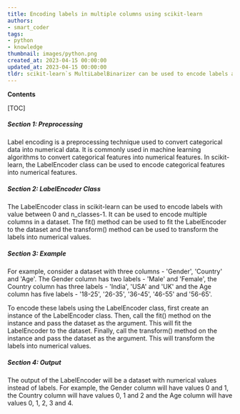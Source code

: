```yaml
---
title: Encoding labels in multiple columns using scikit-learn
authors:
- smart_coder
tags:
- python
- knowledge
thumbnail: images/python.png
created_at: 2023-04-15 00:00:00
updated_at: 2023-04-15 00:00:00
tldr: scikit-learn`s MultiLabelBinarizer can be used to encode labels across multiple columns.
---
```


**Contents**

[TOC]

##### Section 1: Preprocessing

Label encoding is a preprocessing technique used to convert categorical data into numerical data. It is commonly used in machine learning algorithms to convert categorical features into numerical features. In scikit-learn, the LabelEncoder class can be used to encode categorical features into numerical features.

##### Section 2: LabelEncoder Class

The LabelEncoder class in scikit-learn can be used to encode labels with value between 0 and n_classes-1. It can be used to encode multiple columns in a dataset. The fit() method can be used to fit the LabelEncoder to the dataset and the transform() method can be used to transform the labels into numerical values.

##### Section 3: Example

For example, consider a dataset with three columns - 'Gender', 'Country' and 'Age'. The Gender column has two labels - 'Male' and 'Female', the Country column has three labels - 'India', 'USA' and 'UK' and the Age column has five labels - '18-25', '26-35', '36-45', '46-55' and '56-65'.

To encode these labels using the LabelEncoder class, first create an instance of the LabelEncoder class. Then, call the fit() method on the instance and pass the dataset as the argument. This will fit the LabelEncoder to the dataset. Finally, call the transform() method on the instance and pass the dataset as the argument. This will transform the labels into numerical values.

##### Section 4: Output

The output of the LabelEncoder will be a dataset with numerical values instead of labels. For example, the Gender column will have values 0 and 1, the Country column will have values 0, 1 and 2 and the Age column will have values 0, 1, 2, 3 and 4.
